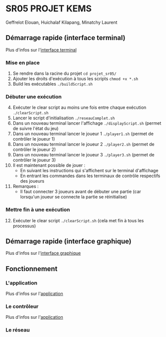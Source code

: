 # SR05 PROJET KEMS

Geffrelot Elouan, Huichalaf Kilapang, Minatchy Laurent

## Démarrage rapide (interface terminal)

Plus d'infos sur l'[interface terminal](./docs/terminal_interface.md)

### Mise en place

1. Se rendre dans la racine du projet `cd projet_sr05/`
2. Ajouter les droits d'exécution à tous les scripts `chmod +x *.sh`
3. Build les exécutables `./buildScript.sh`

### Débuter une exécution

4. Exécuter le clear script au moins une fois entre chaque exécution `./clearScript.sh`
5. Lancer le script d'initialisation `./reseauComplet.sh`
6. Dans un nouveau terminal lancer l'affichage `./displayScript.sh` (permet de suivre l'état du jeu)
7. Dans un nouveau terminal lancer le joueur 1 `./player1.sh` (permet de contrôler le joueur 1)
8. Dans un nouveau terminal lancer le joueur 2 `./player2.sh` (permet de contrôler le joueur 2)
9. Dans un nouveau terminal lancer le joueur 3 `./player3.sh` (permet de contrôler le joueur 3)
10. Il est maintenant possible de jouer :
    - En suivant les instructions qui s'affichent sur le terminal d'affichage
    - En entrant les commandes dans les terminaux de contrôle respectifs des joueurs
11. Remarques :
    - Il faut connecter 3 joueurs avant de débuter une partie (car lorsqu'un joueur se connecte la partie se réinitialise)

### Mettre fin à une exécution

12. Exécuter le clear script `./clearScript.sh` (cela met fin à tous les processus)

## Démarrage rapide (interface graphique)

Plus d'infos sur l'[interface graphique](./docs/graphical_interface.md)

## Fonctionnement

### L'application

Plus d'infos sur l'[application](./docs/app.md)

### Le contrôleur

Plus d'infos sur l'[application](./docs/app.md)

### Le réseau
